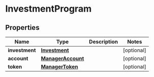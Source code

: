 
# InvestmentProgram

## Properties
Name | Type | Description | Notes
------------ | ------------- | ------------- | -------------
**investment** | [**Investment**](Investment.md) |  |  [optional]
**account** | [**ManagerAccount**](ManagerAccount.md) |  |  [optional]
**token** | [**ManagerToken**](ManagerToken.md) |  |  [optional]



